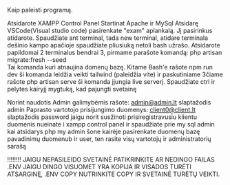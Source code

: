 Kaip paleisti programą.

Atsidarote XAMPP Control Panel Startinat Apache ir MySql
Atsidarę VSCode(Visual studio code) pasirenkate "exam" aplankalą. Jį pasirinkus atidarote.
Spaudžiate ant terminal, tada new terminal, atidare terminala dešinio kampo apačioje spaudžiate pliusiuką netoli bash užrašo.
Atsidarote papildomai 2 terminalus bendrai 3, pirmame parašote komandą:    php artisan migrate:fresh --seed           
Tai komanda kuri atnaujina domenų bazę.
Kitame Bash'e rašote    npm run dev    ši komanda leidžia veikti tailwind (paleidžia vite)
ir paskutiniame 3čiame rašote          php artisan serve     ši komanda įjungia live serverį.
Spaudžiate ctrl ir pelytes kairyjį mygtuką, kad pajungti svetainę


Norint naudotis Admin galimybėmis rašote: admin@admin.lt slaptažodis admin
Paprasto vartotojo prisijungimo duomenys: client0@client.lt slaptažodis password
jaigu norit susžinoti prisiregistravusiu klientu duomenis nueinate i xampp control panel ir spaudžiate prie my sql admin 
kai atsidarys php my admin šone kairėje pasirenkate duomenų bazę pavadinimų duomenub ir user, ten rasite visų vartotojų ir administratorių sarašą




!!!!!!!! JAIGU NEPASILEIDO SVETAINĖ PATIKRINKITE AR NEDINGO FAILAS .ENV JAIGU DINGO VISUOMET YRA KOPIJA IR VISADOS TURĖTI ATSARGINĘ, .ENV COPY NUTRINKITE  COPY IR SVETAINĖ TURĖTŲ VEIKTI.